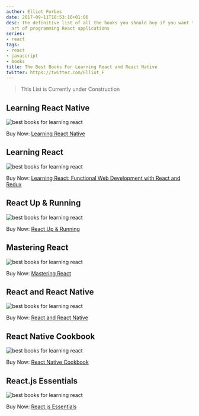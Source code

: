 ```yaml
---
author: Elliot Forbes
date: 2017-09-11T18:53:10+01:00
desc: The definitive list of all the books you should buy if you want to master the
  art of programming React applications
series:
- react
tags:
- react
- javascript
- books
title: The Best Books For Learning React and React Native
twitter: https://twitter.com/Elliot_F
---
```


> This List is Currently under Construction

## Learning React Native

<p><img src="https://s3-eu-west-1.amazonaws.com/images.tutorialedge.net/books/learning-react-native.jpg" alt="best books for learning react" class="book-img" /></p>

<div class="amazon-link">Buy Now: <a href="http://amzn.to/2y0l3Zo">Learning React Native</a></div>

## Learning React

<p><img src="https://s3-eu-west-1.amazonaws.com/images.tutorialedge.net/books/learning-react.jpg" alt="best books for learning react" class="book-img" /></p>

<div class="amazon-link">Buy Now: <a href="http://amzn.to/2eQZNwY">Learning React: Functional Web Development with React and Redux</a></div>

## React Up & Running

<p><img src="https://s3-eu-west-1.amazonaws.com/images.tutorialedge.net/books/react-up-and-running.jpg" alt="best books for learning react" class="book-img" /></p>

<div class="amazon-link">Buy Now: <a href="http://amzn.to/2wSU84h">React Up &amp; Running</a></div>

## Mastering React

<p><img src="https://s3-eu-west-1.amazonaws.com/images.tutorialedge.net/books/mastering-react.jpg" alt="best books for learning react" class="book-img" /></p>

<div class="amazon-link">Buy Now: <a href="http://amzn.to/2y0fTgg">Mastering React</a></div>

## React and React Native

<p><img src="https://s3-eu-west-1.amazonaws.com/images.tutorialedge.net/books/react-and-react-native.jpg" alt="best books for learning react" class="book-img" /></p>

<div class="amazon-link">Buy Now: <a href="http://amzn.to/2wVFtEA">React and React Native</a></div>

## React Native Cookbook

<p><img src="https://s3-eu-west-1.amazonaws.com/images.tutorialedge.net/books/react-native-cookbook.jpg" alt="best books for learning react" class="book-img" /></p>

<div class="amazon-link">Buy Now: <a href="http://amzn.to/2jj3nVF">React Native Cookbook</a></div>

## React.js Essentials

<p><img src="https://s3-eu-west-1.amazonaws.com/images.tutorialedge.net/books/react-essentials.jpg" alt="best books for learning react" class="book-img" /></p>

<div class="amazon-link">Buy Now: <a href="http://amzn.to/2wVN1af">React.js Essentials</a></div>